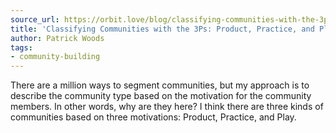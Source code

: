 ```yaml
---
source_url: https://orbit.love/blog/classifying-communities-with-the-3ps-product-practice-and-play
title: 'Classifying Communities with the 3Ps: Product, Practice, and Play'
author: Patrick Woods
tags:
- community-building
---
```


There are a million ways to segment communities, but my approach is to describe the community type based on the motivation for the community members. In other words, why are they here? I think there are three kinds of communities based on three motivations: Product, Practice, and Play.
